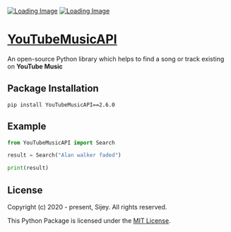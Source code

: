 [![Loading Image](https://img.shields.io/badge/GitHub-sijey--praveen/Shift-ebebeb?logo=github&style=social)](https://github.com/sijey-praveen/Shift/)
[![Loading Image](https://img.shields.io/badge/PyPI-pypi.org/project/YouTubeMusicAPI-ebebeb?logo=pypi&style=social)](https://pypi.org/project/YouTubeMusicAPI/)

# [YouTubeMusicAPI](https://pypi.org/project/YouTubeMusicAPI/)

An open-source Python library which helps to find a song or track existing on **YouTube Music**

## Package Installation
```
pip install YouTubeMusicAPI==2.6.0
```

## Example

```python
from YouTubeMusicAPI import Search

result = Search("Alan walker faded")

print(result)
```

## License

Copyright (c) 2020 - present, Sijey. All rights reserved.

This Python Package is licensed under the [MIT License](https://mit-license.org/).
